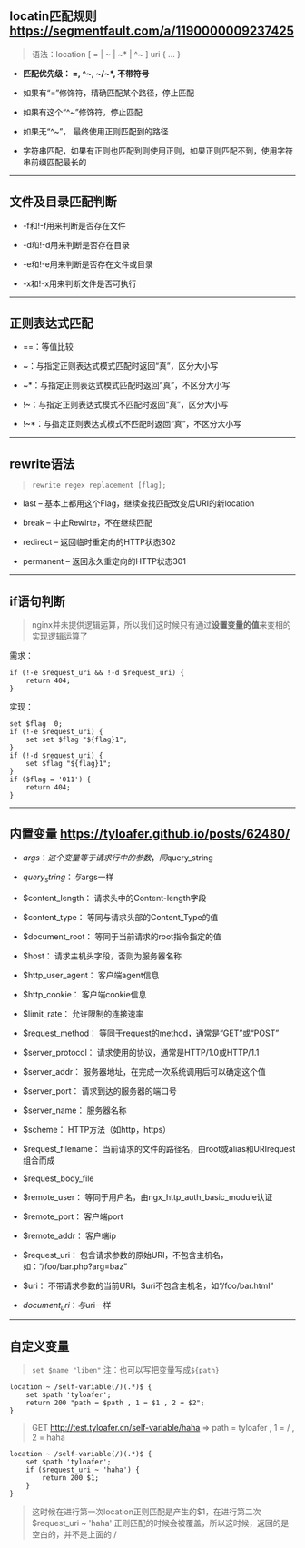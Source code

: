 ## locatin匹配规则 https://segmentfault.com/a/1190000009237425

> 语法：location [ = | ~ | ~* | ^~ ] uri { ... }

- **匹配优先级： =, ^~, ~/~\*, 不带符号**

- 如果有“=”修饰符，精确匹配某个路径，停止匹配

- 如果有这个“^\~”修饰符，停止匹配

- 如果无“^\~”， 最终使用正则匹配到的路径

- 字符串匹配，如果有正则也匹配到则使用正则，如果正则匹配不到，使用字符串前缀匹配最长的

---

## 文件及目录匹配判断

* -f和!-f用来判断是否存在文件

* -d和!-d用来判断是否存在目录

* -e和!-e用来判断是否存在文件或目录

* -x和!-x用来判断文件是否可执行

---

## 正则表达式匹配

* ==：等值比较

* \~：与指定正则表达式模式匹配时返回“真”，区分大小写

* \~\*：与指定正则表达式模式匹配时返回“真”，不区分大小写

* !\~：与指定正则表达式模式不匹配时返回“真”，区分大小写

* !\~\*：与指定正则表达式模式不匹配时返回“真”，不区分大小写

---

## rewrite语法

> `rewrite regex replacement [flag];`

* last – 基本上都用这个Flag，继续查找匹配改变后URI的新location

* break – 中止Rewirte，不在继续匹配

* redirect – 返回临时重定向的HTTP状态302

* permanent – 返回永久重定向的HTTP状态301

---

## if语句判断

> nginx并未提供逻辑运算，所以我们这时候只有通过**设置变量的值**来变相的实现逻辑运算了

需求：
```
if (!-e $request_uri && !-d $request_uri) {
    return 404;
}
```
实现：
```
set $flag  0;
if (!-e $request_uri) {
    set set $flag "${flag}1";
}
if (!-d $request_uri) {
    set $flag "${flag}1";
}
if ($flag = '011') {
    return 404;
}
```

---

## 内置变量 https://tyloafer.github.io/posts/62480/

- $args： 这个变量等于请求行中的参数，同$query_string

- $query_string： 与$args一样

- $content_length： 请求头中的Content-length字段

- $content_type： 等同与请求头部的Content_Type的值

- $document_root： 等同于当前请求的root指令指定的值

- $host： 请求主机头字段，否则为服务器名称

- $http_user_agent： 客户端agent信息

- $http_cookie： 客户端cookie信息

- $limit_rate： 允许限制的连接速率

- $request_method： 等同于request的method，通常是“GET”或“POST”

- $server_protocol： 请求使用的协议，通常是HTTP/1.0或HTTP/1.1

- $server_addr： 服务器地址，在完成一次系统调用后可以确定这个值

- $server_port： 请求到达的服务器的端口号

- $server_name： 服务器名称

- $scheme： HTTP方法（如http，https）

- $request_filename： 当前请求的文件的路径名，由root或alias和URIrequest组合而成

- $request_body_file

- $remote_user： 等同于用户名，由ngx_http_auth_basic_module认证

- $remote_port： 客户端port

- $remote_addr： 客户端ip

- $request_uri： 包含请求参数的原始URI，不包含主机名，如：“/foo/bar.php?arg=baz”

- $uri： 不带请求参数的当前URI，\$uri不包含主机名，如“/foo/bar.html”

- $document_uri： 与$uri一样

---

## 自定义变量

> `set $name "liben"`  注：也可以写把变量写成`${path}` 

```
location ~ /self-variable(/)(.*)$ {     
    set $path 'tyloafer';                      
    return 200 "path = $path , 1 = $1 , 2 = $2";
}
```
> GET http://test.tyloafer.cn/self-variable/haha  =>   path = tyloafer , 1 = / , 2 = haha

```
location ~ /self-variable(/)(.*)$ {            
    set $path 'tyloafer';
    if ($request_uri ~ 'haha') {
        return 200 $1;
    } 
}
```
> 这时候在进行第一次location正则匹配是产生的\$1，在进行第二次 $request_uri ~ 'haha' 正则匹配的时候会被覆盖，所以这时候，返回的是空白的，并不是上面的 /